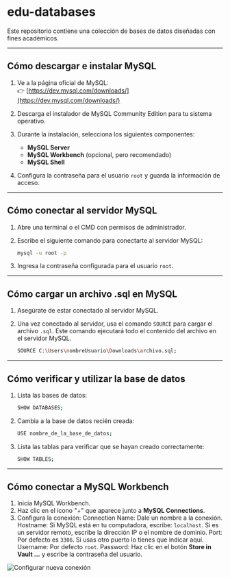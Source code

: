 # edu-databases
Este repositorio contiene una colección de bases de datos diseñadas con fines académicos.

---

## **Cómo descargar e instalar MySQL**
1. Ve a la página oficial de MySQL:  
   👉 [https://dev.mysql.com/downloads/](https://dev.mysql.com/downloads/)
   
2. Descarga el instalador de MySQL Community Edition para tu sistema operativo.

3. Durante la instalación, selecciona los siguientes componentes:
   - **MySQL Server**
   - **MySQL Workbench** (opcional, pero recomendado)
   - **MySQL Shell**

4. Configura la contraseña para el usuario `root` y guarda la información de acceso.

---

## **Cómo conectar al servidor MySQL**
1. Abre una terminal o el CMD con permisos de administrador.
2. Escribe el siguiente comando para conectarte al servidor MySQL:

   ```bash
   mysql -u root -p

3. Ingresa la contraseña configurada para el usuario `root`.

---

## **Cómo cargar un archivo .sql en MySQL**
1. Asegúrate de estar conectado al servidor MySQL.
2. Una vez conectado al servidor, usa el comando `SOURCE` para cargar el archivo `.sql`. Este comando ejecutará todo el contenido del archivo en el servidor MySQL.

   ```bash
   SOURCE C:\Users\nombreUsuario\Downloads\archivo.sql;

---

## **Cómo verificar y utilizar la base de datos**
1. Lista las bases de datos:

   ```bash
   SHOW DATABASES;

2. Cambia a la base de datos recién creada:

   ```bash
   USE nombre_de_la_base_de_datos;

3. Lista las tablas para verificar que se hayan creado correctamente:

   ```bash
   SHOW TABLES;

---

## **Cómo conectar a MySQL Workbench**
1. Inicia MySQL Workbench.
2. Haz clic en el icono "+" que aparece junto a **MySQL Connections**.
3. Configura la conexión:
Connection Name: Dale un nombre a la conexión.
Hostname: Si MySQL está en tu computadora, escribe: `localhost`. Si es un servidor remoto, escribe la dirección IP o el nombre de dominio.
Port: Por defecto es `3306`. Si usas otro puerto lo tienes que indicar aquí.
Username: Por defecto `root`.
Password: Haz clic en el botón **Store in Vault ...** y escribe la contraseña del usuario.

![Configurar nueva conexión](https://github.com/victordomgs/edu-databases/blob/main/images/setup-new-connection.png)

